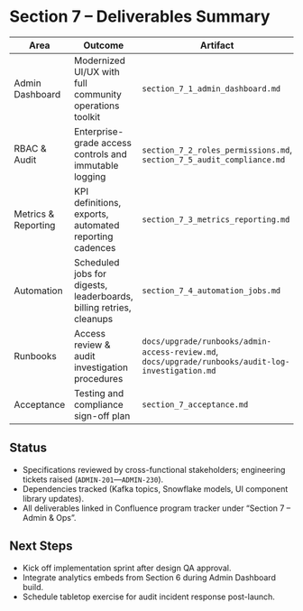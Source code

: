 # Section 7 – Deliverables Summary

| Area | Outcome | Artifact |
| --- | --- | --- |
| Admin Dashboard | Modernized UI/UX with full community operations toolkit | `section_7_1_admin_dashboard.md` |
| RBAC & Audit | Enterprise-grade access controls and immutable logging | `section_7_2_roles_permissions.md`, `section_7_5_audit_compliance.md` |
| Metrics & Reporting | KPI definitions, exports, automated reporting cadences | `section_7_3_metrics_reporting.md` |
| Automation | Scheduled jobs for digests, leaderboards, billing retries, cleanups | `section_7_4_automation_jobs.md` |
| Runbooks | Access review & audit investigation procedures | `docs/upgrade/runbooks/admin-access-review.md`, `docs/upgrade/runbooks/audit-log-investigation.md` |
| Acceptance | Testing and compliance sign-off plan | `section_7_acceptance.md` |

## Status
- Specifications reviewed by cross-functional stakeholders; engineering tickets raised (`ADMIN-201`—`ADMIN-230`).
- Dependencies tracked (Kafka topics, Snowflake models, UI component library updates).
- All deliverables linked in Confluence program tracker under “Section 7 – Admin & Ops”.

## Next Steps
- Kick off implementation sprint after design QA approval.
- Integrate analytics embeds from Section 6 during Admin Dashboard build.
- Schedule tabletop exercise for audit incident response post-launch.
